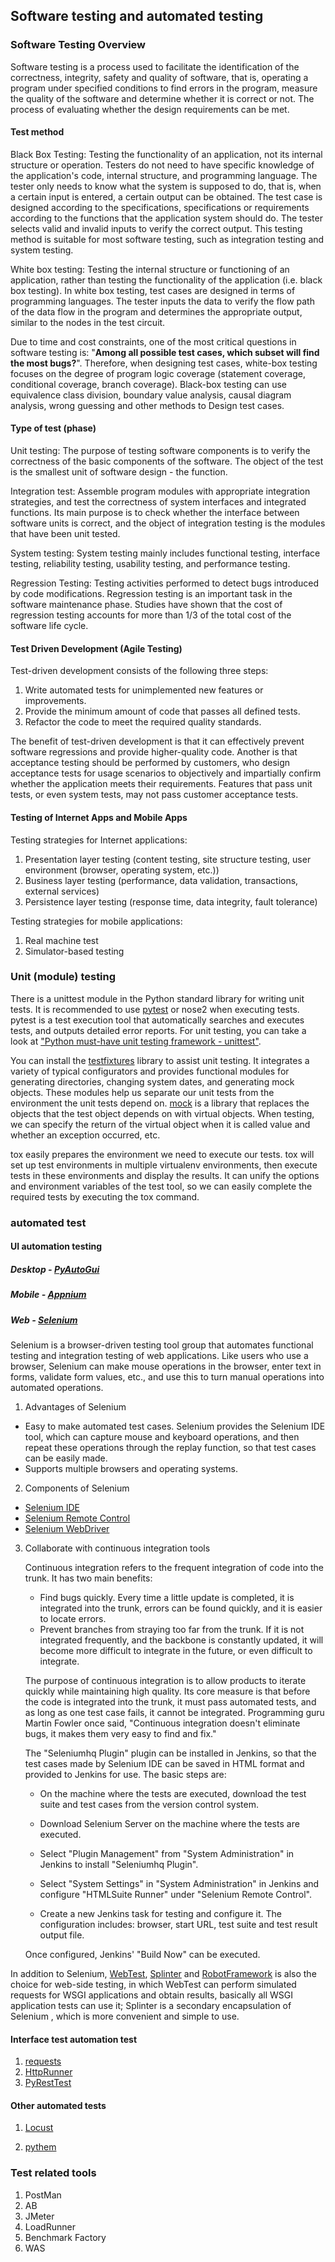 ## Software testing and automated testing

### Software Testing Overview

Software testing is a process used to facilitate the identification of the correctness, integrity, safety and quality of software, that is, operating a program under specified conditions to find errors in the program, measure the quality of the software and determine whether it is correct or not. The process of evaluating whether the design requirements can be met.

#### Test method

Black Box Testing: Testing the functionality of an application, not its internal structure or operation. Testers do not need to have specific knowledge of the application's code, internal structure, and programming language. The tester only needs to know what the system is supposed to do, that is, when a certain input is entered, a certain output can be obtained. The test case is designed according to the specifications, specifications or requirements according to the functions that the application system should do. The tester selects valid and invalid inputs to verify the correct output. This testing method is suitable for most software testing, such as integration testing and system testing.

White box testing: Testing the internal structure or functioning of an application, rather than testing the functionality of the application (i.e. black box testing). In white box testing, test cases are designed in terms of programming languages. The tester inputs the data to verify the flow path of the data flow in the program and determines the appropriate output, similar to the nodes in the test circuit.

Due to time and cost constraints, one of the most critical questions in software testing is: "**Among all possible test cases, which subset will find the most bugs?**". Therefore, when designing test cases, white-box testing focuses on the degree of program logic coverage (statement coverage, conditional coverage, branch coverage). Black-box testing can use equivalence class division, boundary value analysis, causal diagram analysis, wrong guessing and other methods to Design test cases.

#### Type of test (phase)

Unit testing: The purpose of testing software components is to verify the correctness of the basic components of the software. The object of the test is the smallest unit of software design - the function.

Integration test: Assemble program modules with appropriate integration strategies, and test the correctness of system interfaces and integrated functions. Its main purpose is to check whether the interface between software units is correct, and the object of integration testing is the modules that have been unit tested.

System testing: System testing mainly includes functional testing, interface testing, reliability testing, usability testing, and performance testing. 

Regression Testing: Testing activities performed to detect bugs introduced by code modifications. Regression testing is an important task in the software maintenance phase. Studies have shown that the cost of regression testing accounts for more than 1/3 of the total cost of the software life cycle.

#### Test Driven Development (Agile Testing)

Test-driven development consists of the following three steps:

1. Write automated tests for unimplemented new features or improvements.
2. Provide the minimum amount of code that passes all defined tests.
3. Refactor the code to meet the required quality standards.

The benefit of test-driven development is that it can effectively prevent software regressions and provide higher-quality code. Another is that acceptance testing should be performed by customers, who design acceptance tests for usage scenarios to objectively and impartially confirm whether the application meets their requirements. Features that pass unit tests, or even system tests, may not pass customer acceptance tests.

#### Testing of Internet Apps and Mobile Apps

Testing strategies for Internet applications:

1. Presentation layer testing (content testing, site structure testing, user environment (browser, operating system, etc.))
2. Business layer testing (performance, data validation, transactions, external services)
3. Persistence layer testing (response time, data integrity, fault tolerance)

Testing strategies for mobile applications:

1. Real machine test
2. Simulator-based testing

### Unit (module) testing

There is a unittest module in the Python standard library for writing unit tests. It is recommended to use [pytest](https://docs.pytest.org/en/latest/) or nose2 when executing tests. pytest is a test execution tool that automatically searches and executes tests, and outputs detailed error reports. For unit testing, you can take a look at ["Python must-have unit testing framework - unittest"](https://blog.csdn.net/huilan_same/article/details/52944782).



You can install the [testfixtures](https://pypi.org/project/testfixtures/) library to assist unit testing. It integrates a variety of typical configurators and provides functional modules for generating directories, changing system dates, and generating mock objects. These modules help us separate our unit tests from the environment the unit tests depend on. [mock](https://pypi.org/project/mock/) is a library that replaces the objects that the test object depends on with virtual objects. When testing, we can specify the return of the virtual object when it is called value and whether an exception occurred, etc.

tox easily prepares the environment we need to execute our tests. tox will set up test environments in multiple virtualenv environments, then execute tests in these environments and display the results. It can unify the options and environment variables of the test tool, so we can easily complete the required tests by executing the tox command.

### automated test

#### UI automation testing

##### Desktop - [PyAutoGui](<https://pyautogui.readthedocs.io/en/latest/>)



##### Mobile - [Appnium](<http://appium.io/>)



##### Web - [Selenium](<https://docs.seleniumhq.org/>)

Selenium is a browser-driven testing tool group that automates functional testing and integration testing of web applications. Like users who use a browser, Selenium can make mouse operations in the browser, enter text in forms, validate form values, etc., and use this to turn manual operations into automated operations.

1. Advantages of Selenium

  - Easy to make automated test cases. Selenium provides the Selenium IDE tool, which can capture mouse and keyboard operations, and then repeat these operations through the replay function, so that test cases can be easily made.
  - Supports multiple browsers and operating systems.

2. Components of Selenium

  - [Selenium IDE](https://www.seleniumhq.org/projects/ide/)
  - [Selenium Remote Control](https://www.seleniumhq.org/projects/remote-control/)
  - [Selenium WebDriver](https://www.seleniumhq.org/projects/webdriver/)

3. Collaborate with continuous integration tools

   Continuous integration refers to the frequent integration of code into the trunk. It has two main benefits:

   - Find bugs quickly. Every time a little update is completed, it is integrated into the trunk, errors can be found quickly, and it is easier to locate errors.
   - Prevent branches from straying too far from the trunk. If it is not integrated frequently, and the backbone is constantly updated, it will become more difficult to integrate in the future, or even difficult to integrate.

   The purpose of continuous integration is to allow products to iterate quickly while maintaining high quality. Its core measure is that before the code is integrated into the trunk, it must pass automated tests, and as long as one test case fails, it cannot be integrated. Programming guru Martin Fowler once said, "Continuous integration doesn't eliminate bugs, it makes them very easy to find and fix."

   The "Seleniumhq Plugin" plugin can be installed in Jenkins, so that the test cases made by Selenium IDE can be saved in HTML format and provided to Jenkins for use. The basic steps are:

   - On the machine where the tests are executed, download the test suite and test cases from the version control system.

   - Download Selenium Server on the machine where the tests are executed.

   - Select "Plugin Management" from "System Administration" in Jenkins to install "Seleniumhq Plugin".

   - Select "System Settings" in "System Administration" in Jenkins and configure "HTMLSuite Runner" under "Selenium Remote Control".

   - Create a new Jenkins task for testing and configure it. The configuration includes: browser, start URL, test suite and test result output file.

   Once configured, Jenkins' "Build Now" can be executed.

In addition to Selenium, [WebTest](https://pypi.org/project/WebTest/), [Splinter](<https://splinter.readthedocs.io/en/latest/>) and [RobotFramework](< https://robotframework.org/>) is also the choice for web-side testing, in which WebTest can perform simulated requests for WSGI applications and obtain results, basically all WSGI application tests can use it; Splinter is a secondary encapsulation of Selenium , which is more convenient and simple to use.

#### Interface test automation test

1. [requests](<https://cn.python-requests.org/zh_CN/latest/>)
2. [HttpRunner](<https://docs.httprunner.org/>)
3. [PyRestTest](<https://github.com/svanoort/pyresttest>)

#### Other automated tests

1. [Locust](<https://www.locust.io/>)

2. [pythem](<https://github.com/m4n3dw0lf/PytheM>)

### Test related tools

1. PostMan
2. AB
3. JMeter
4. LoadRunner
5. Benchmark Factory
6. WAS